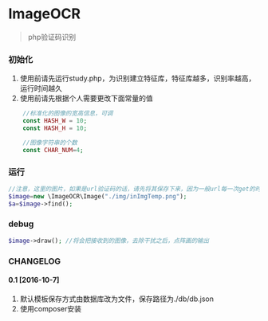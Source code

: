 # ImageOCR

> php验证码识别

### 初始化

1. 使用前请先运行study.php，为识别建立特征库，特征库越多，识别率越高，运行时间越久
2. 使用前请先根据个人需要更改下面常量的值

```php
    //标准化的图像的宽高信息，可调
    const HASH_W = 10;
    const HASH_H = 10;

    //图像字符串的个数
    const CHAR_NUM=4;
```

### 运行

```php
//注意，这里的图片，如果是url验证码的话，请先将其保存下来，因为一般url每一次get的时候图像会被重新生成
$image=new \ImageOCR\Image("./img/inImgTemp.png"); 
$a=$image->find();
```

### debug

```php
$image->draw(); //将会把接收到的图像，去除干扰之后，点阵画的输出
```

### CHANGELOG
#### 0.1 [2016-10-7]
1. 默认模板保存方式由数据库改为文件，保存路径为./db/db.json
2. 使用composer安装

